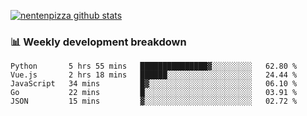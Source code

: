 [![nentenpizza github stats](https://github-readme-stats.vercel.app/api?username=nentenpizza&count_private=true)](https://github.com/anuraghazra/github-readme-stats)

### 📊 Weekly development breakdown
<!--START_SECTION:waka-->

```text
Python       5 hrs 55 mins   ███████████████▓░░░░░░░░░   62.80 %
Vue.js       2 hrs 18 mins   ██████░░░░░░░░░░░░░░░░░░░   24.44 %
JavaScript   34 mins         █▓░░░░░░░░░░░░░░░░░░░░░░░   06.10 %
Go           22 mins         █░░░░░░░░░░░░░░░░░░░░░░░░   03.91 %
JSON         15 mins         ▓░░░░░░░░░░░░░░░░░░░░░░░░   02.72 %
```

<!--END_SECTION:waka-->

